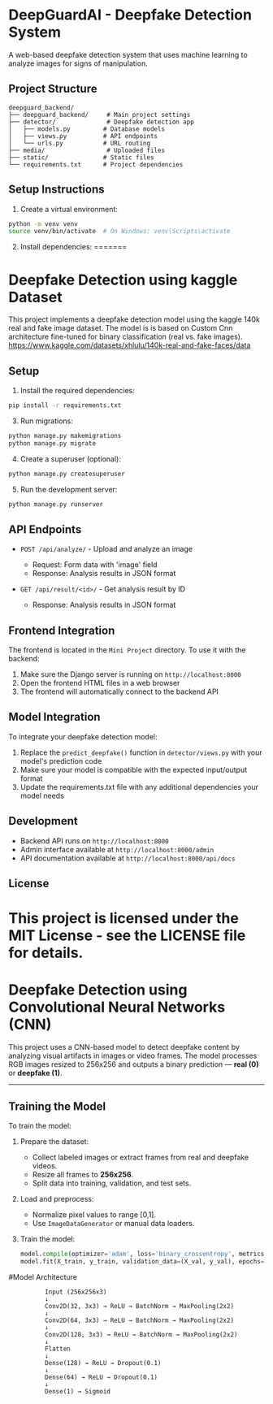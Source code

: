 
# DeepGuardAI - Deepfake Detection System

A web-based deepfake detection system that uses machine learning to analyze images for signs of manipulation.

## Project Structure

```
deepguard_backend/
├── deepguard_backend/     # Main project settings
├── detector/              # Deepfake detection app
│   ├── models.py         # Database models
│   ├── views.py          # API endpoints
│   └── urls.py           # URL routing
├── media/                 # Uploaded files
├── static/               # Static files
└── requirements.txt      # Project dependencies
```

## Setup Instructions

1. Create a virtual environment:
```bash
python -m venv venv
source venv/bin/activate  # On Windows: venv\Scripts\activate
```

2. Install dependencies:
=======
# Deepfake Detection using kaggle Dataset

This project implements a deepfake detection model using the kaggle 140k real and fake image dataset. The model is is based on Custom Cnn architecture fine-tuned for binary classification (real vs. fake images).
https://www.kaggle.com/datasets/xhlulu/140k-real-and-fake-faces/data
## Setup

1. Install the required dependencies:
```bash
pip install -r requirements.txt
```

3. Run migrations:
```bash
python manage.py makemigrations
python manage.py migrate
```

4. Create a superuser (optional):
```bash
python manage.py createsuperuser
```

5. Run the development server:
```bash
python manage.py runserver
```

## API Endpoints

- `POST /api/analyze/` - Upload and analyze an image
  - Request: Form data with 'image' field
  - Response: Analysis results in JSON format

- `GET /api/result/<id>/` - Get analysis result by ID
  - Response: Analysis results in JSON format

## Frontend Integration

The frontend is located in the `Mini Project` directory. To use it with the backend:

1. Make sure the Django server is running on `http://localhost:8000`
2. Open the frontend HTML files in a web browser
3. The frontend will automatically connect to the backend API

## Model Integration

To integrate your deepfake detection model:

1. Replace the `predict_deepfake()` function in `detector/views.py` with your model's prediction code
2. Make sure your model is compatible with the expected input/output format
3. Update the requirements.txt file with any additional dependencies your model needs

## Development

- Backend API runs on `http://localhost:8000`
- Admin interface available at `http://localhost:8000/admin`
- API documentation available at `http://localhost:8000/api/docs`

## License

This project is licensed under the MIT License - see the LICENSE file for details. 
=======
# Deepfake Detection using Convolutional Neural Networks (CNN)

This project uses a CNN-based model to detect deepfake content by analyzing visual artifacts in images or video frames. The model processes RGB images resized to 256x256 and outputs a binary prediction — **real (0)** or **deepfake (1)**.

---

## Training the Model

To train the model:

1. Prepare the dataset:
   - Collect labeled images or extract frames from real and deepfake videos.
   - Resize all frames to **256x256**.
   - Split data into training, validation, and test sets.

2. Load and preprocess:
   - Normalize pixel values to range [0,1].
   - Use `ImageDataGenerator` or manual data loaders.

3. Train the model:
   ```python
   model.compile(optimizer='adam', loss='binary_crossentropy', metrics=['accuracy'])
   model.fit(X_train, y_train, validation_data=(X_val, y_val), epochs=10, batch_size=32)

#Model Architecture

              Input (256x256x3)
              ↓
              Conv2D(32, 3x3) → ReLU → BatchNorm → MaxPooling(2x2)
              ↓
              Conv2D(64, 3x3) → ReLU → BatchNorm → MaxPooling(2x2)
              ↓
              Conv2D(128, 3x3) → ReLU → BatchNorm → MaxPooling(2x2)
              ↓
              Flatten
              ↓
              Dense(128) → ReLU → Dropout(0.1)
              ↓
              Dense(64) → ReLU → Dropout(0.1)
              ↓
              Dense(1) → Sigmoid



